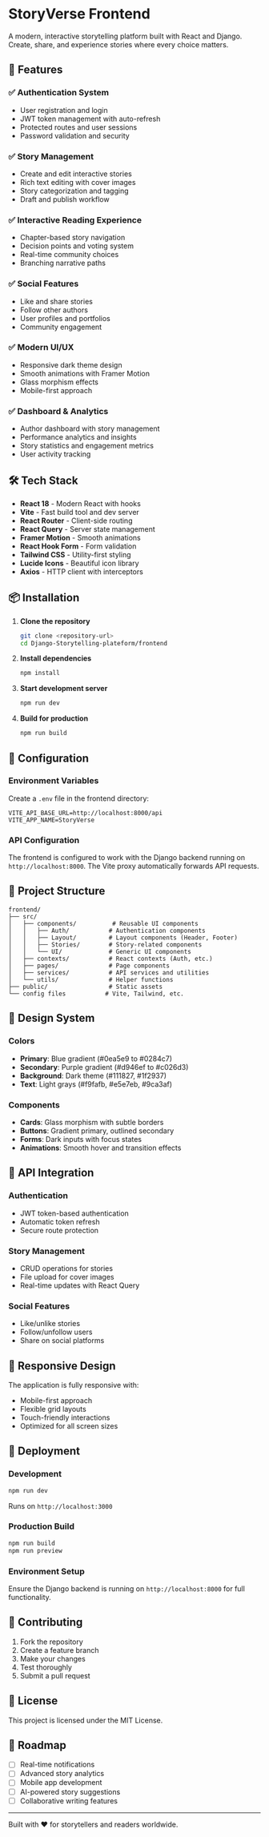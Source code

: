 # StoryVerse Frontend

A modern, interactive storytelling platform built with React and Django. Create, share, and experience stories where every choice matters.

## 🚀 Features

### ✅ **Authentication System**
- User registration and login
- JWT token management with auto-refresh
- Protected routes and user sessions
- Password validation and security

### ✅ **Story Management**
- Create and edit interactive stories
- Rich text editing with cover images
- Story categorization and tagging
- Draft and publish workflow

### ✅ **Interactive Reading Experience**
- Chapter-based story navigation
- Decision points and voting system
- Real-time community choices
- Branching narrative paths

### ✅ **Social Features**
- Like and share stories
- Follow other authors
- User profiles and portfolios
- Community engagement

### ✅ **Modern UI/UX**
- Responsive dark theme design
- Smooth animations with Framer Motion
- Glass morphism effects
- Mobile-first approach

### ✅ **Dashboard & Analytics**
- Author dashboard with story management
- Performance analytics and insights
- Story statistics and engagement metrics
- User activity tracking

## 🛠️ Tech Stack

- **React 18** - Modern React with hooks
- **Vite** - Fast build tool and dev server
- **React Router** - Client-side routing
- **React Query** - Server state management
- **Framer Motion** - Smooth animations
- **React Hook Form** - Form validation
- **Tailwind CSS** - Utility-first styling
- **Lucide Icons** - Beautiful icon library
- **Axios** - HTTP client with interceptors

## 📦 Installation

1. **Clone the repository**
   ```bash
   git clone <repository-url>
   cd Django-Storytelling-plateform/frontend
   ```

2. **Install dependencies**
   ```bash
   npm install
   ```

3. **Start development server**
   ```bash
   npm run dev
   ```

4. **Build for production**
   ```bash
   npm run build
   ```

## 🔧 Configuration

### Environment Variables
Create a `.env` file in the frontend directory:

```env
VITE_API_BASE_URL=http://localhost:8000/api
VITE_APP_NAME=StoryVerse
```

### API Configuration
The frontend is configured to work with the Django backend running on `http://localhost:8000`. The Vite proxy automatically forwards API requests.

## 📁 Project Structure

```
frontend/
├── src/
│   ├── components/          # Reusable UI components
│   │   ├── Auth/           # Authentication components
│   │   ├── Layout/         # Layout components (Header, Footer)
│   │   ├── Stories/        # Story-related components
│   │   └── UI/             # Generic UI components
│   ├── contexts/           # React contexts (Auth, etc.)
│   ├── pages/              # Page components
│   ├── services/           # API services and utilities
│   └── utils/              # Helper functions
├── public/                 # Static assets
└── config files           # Vite, Tailwind, etc.
```

## 🎨 Design System

### Colors
- **Primary**: Blue gradient (#0ea5e9 to #0284c7)
- **Secondary**: Purple gradient (#d946ef to #c026d3)
- **Background**: Dark theme (#111827, #1f2937)
- **Text**: Light grays (#f9fafb, #e5e7eb, #9ca3af)

### Components
- **Cards**: Glass morphism with subtle borders
- **Buttons**: Gradient primary, outlined secondary
- **Forms**: Dark inputs with focus states
- **Animations**: Smooth hover and transition effects

## 🔗 API Integration

### Authentication
- JWT token-based authentication
- Automatic token refresh
- Secure route protection

### Story Management
- CRUD operations for stories
- File upload for cover images
- Real-time updates with React Query

### Social Features
- Like/unlike stories
- Follow/unfollow users
- Share on social platforms

## 📱 Responsive Design

The application is fully responsive with:
- Mobile-first approach
- Flexible grid layouts
- Touch-friendly interactions
- Optimized for all screen sizes

## 🚀 Deployment

### Development
```bash
npm run dev
```
Runs on `http://localhost:3000`

### Production Build
```bash
npm run build
npm run preview
```

### Environment Setup
Ensure the Django backend is running on `http://localhost:8000` for full functionality.

## 🤝 Contributing

1. Fork the repository
2. Create a feature branch
3. Make your changes
4. Test thoroughly
5. Submit a pull request

## 📄 License

This project is licensed under the MIT License.

## 🎯 Roadmap

- [ ] Real-time notifications
- [ ] Advanced story analytics
- [ ] Mobile app development
- [ ] AI-powered story suggestions
- [ ] Collaborative writing features

---

Built with ❤️ for storytellers and readers worldwide.
